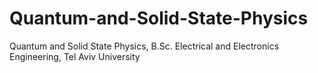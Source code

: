 # Quantum-and-Solid-State-Physics
Quantum and Solid State Physics, B.Sc. Electrical and Electronics Engineering, Tel Aviv University
